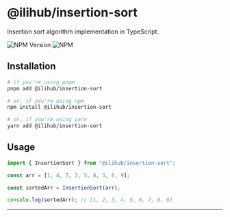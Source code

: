 # @ilihub/insertion-sort

Insertion sort algorithm implementation in TypeScript.

![NPM Version](https://img.shields.io/npm/v/%40ilihub%2Finsertion-sort?color=33cd56&logo=npm)
![NPM](https://img.shields.io/npm/l/%40ilihub%2Finsertion-sort)

## Installation

```bash
# if you're using pnpm
pnpm add @ilihub/insertion-sort

# or, if you're using npm
npm install @ilihub/insertion-sort

# or, if you're using yarn
yarn add @ilihub/insertion-sort
```

## Usage

```javascript
import { InsertionSort } from "@ilihub/insertion-sort";

const arr = [1, 4, 7, 2, 5, 8, 3, 6, 9];

const sortedArr = InsertionSort(arr);

console.log(sortedArr); // [1, 2, 3, 4, 5, 6, 7, 8, 9]
```

---
